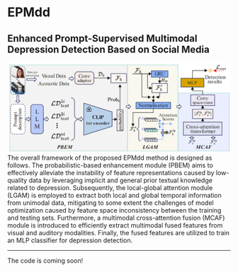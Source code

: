 # EPMdd
## Enhanced Prompt-Supervised Multimodal Depression Detection Based on Social Media

![image](img/overview.jpg)
The overall framework of the proposed EPMdd method is designed as follows. The probabilistic-based enhancement module (PBEM) aims to effectively alleviate the instability of feature representations caused by low-quality data by leveraging implicit and general prior textual knowledge related to depression. Subsequently, the local-global attention module (LGAM) is employed to extract both local and global temporal information from unimodal data, mitigating to some extent the challenges of model optimization caused by feature space inconsistency between the training and testing sets. Furthermore, a multimodal cross-attention fusion (MCAF) module is introduced to efficiently extract multimodal fused features from visual and auditory modalities. Finally, the fused features are utilized to train an MLP classifier for depression detection.

---

The code is coming soon!
